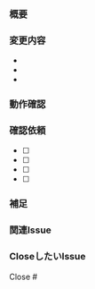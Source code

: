 ### 概要
<!-- このPRで何を変更したかを簡潔に -->

### 変更内容
<!-- 具体的な変更点を箇条書きで -->
- 
- 
- 

### 動作確認
<!-- スクリーンショットや動作確認の結果 -->

### 確認依頼
<!-- レビュー時に確認してほしいポイント -->
- [ ] 
- [ ] 
- [ ] 
- [ ] 

### 補足
<!-- レビュアーに伝えたいことがあれば -->

### 関連Issue
<!-- 関連するIssueがあれば -->

### CloseしたいIssue
Close #